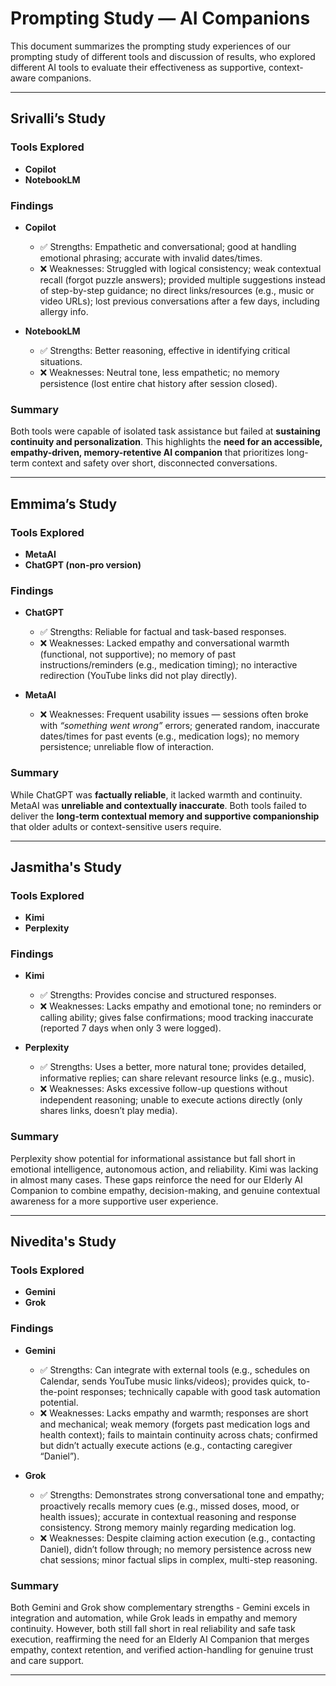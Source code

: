 # Prompting Study — AI Companions

This document summarizes the prompting study experiences of our prompting study of different tools and discussion of results, who explored different AI tools to evaluate their effectiveness as supportive, context-aware companions.

---

## Srivalli’s Study

### Tools Explored
- **Copilot**
- **NotebookLM**

### Findings
- **Copilot**
  - ✅ Strengths: Empathetic and conversational; good at handling emotional phrasing; accurate with invalid dates/times.
  - ❌ Weaknesses: Struggled with logical consistency; weak contextual recall (forgot puzzle answers); provided multiple suggestions instead of step-by-step guidance; no direct links/resources (e.g., music or video URLs); lost previous conversations after a few days, including allergy info.

- **NotebookLM**
  - ✅ Strengths: Better reasoning, effective in identifying critical situations.
  - ❌ Weaknesses: Neutral tone, less empathetic; no memory persistence (lost entire chat history after session closed).

### Summary
Both tools were capable of isolated task assistance but failed at **sustaining continuity and personalization**. This highlights the **need for an accessible, empathy-driven, memory-retentive AI companion** that prioritizes long-term context and safety over short, disconnected conversations.

---

## Emmima’s Study

### Tools Explored
- **MetaAI**
- **ChatGPT (non-pro version)**

### Findings
- **ChatGPT**
  - ✅ Strengths: Reliable for factual and task-based responses.
  - ❌ Weaknesses: Lacked empathy and conversational warmth (functional, not supportive); no memory of past instructions/reminders (e.g., medication timing); no interactive redirection (YouTube links did not play directly).

- **MetaAI**
  - ❌ Weaknesses: Frequent usability issues — sessions often broke with *“something went wrong”* errors; generated random, inaccurate dates/times for past events (e.g., medication logs); no memory persistence; unreliable flow of interaction.

### Summary
While ChatGPT was **factually reliable**, it lacked warmth and continuity. MetaAI was **unreliable and contextually inaccurate**. Both tools failed to deliver the **long-term contextual memory and supportive companionship** that older adults or context-sensitive users require.

---

## Jasmitha's Study

### Tools Explored

- **Kimi**
- **Perplexity**

### Findings

- **Kimi**
  - ✅ Strengths: Provides concise and structured responses.
  - ❌ Weaknesses: Lacks empathy and emotional tone; no reminders or calling ability; gives false confirmations; mood tracking inaccurate (reported 7 days when only 3 were logged).

- **Perplexity**
  - ✅ Strengths: Uses a better, more natural tone; provides detailed, informative replies; can share relevant resource links (e.g., music).
  - ❌ Weaknesses: Asks excessive follow-up questions without independent reasoning; unable to execute actions directly (only shares links, doesn’t play media).

### Summary

Perplexity show potential for informational assistance but fall short in emotional intelligence, autonomous action, and reliability. Kimi was lacking in almost many cases. These gaps reinforce the need for our Elderly AI Companion to combine empathy, decision-making, and genuine contextual awareness for a more supportive user experience.

---
## Nivedita's Study
### Tools Explored
- **Gemini**
- **Grok**

### Findings

- **Gemini**
  
  - ✅ Strengths: Can integrate with external tools (e.g., schedules on Calendar, sends YouTube music links/videos); provides quick, to-the-point responses; technically capable with good task automation potential.
  - ❌ Weaknesses: Lacks empathy and warmth; responses are short and mechanical; weak memory (forgets past medication logs and health context); fails to maintain continuity across chats; confirmed but didn’t actually execute actions (e.g., contacting caregiver “Daniel”).
- **Grok** 
  - ✅ Strengths: Demonstrates strong conversational tone and empathy; proactively recalls memory cues (e.g., missed doses, mood, or health issues); accurate in contextual reasoning and response consistency. Strong memory mainly regarding medication log.
  - ❌ Weaknesses: Despite claiming action execution (e.g., contacting Daniel), didn’t follow through; no memory persistence across new chat sessions; minor factual slips in complex, multi-step reasoning.

### Summary
Both Gemini and Grok show complementary strengths - Gemini excels in integration and automation, while Grok leads in empathy and memory continuity. However, both still fall short in real reliability and safe task execution, reaffirming the need for an Elderly AI Companion that merges empathy, context retention, and verified action-handling for genuine trust and care support.

---
